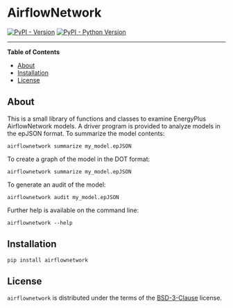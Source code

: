 # AirflowNetwork

[![PyPI - Version](https://img.shields.io/pypi/v/airflownetwork.svg)](https://pypi.org/project/airflownetwork)
[![PyPI - Python Version](https://img.shields.io/pypi/pyversions/airflownetwork.svg)](https://pypi.org/project/airflownetwork)

-----

**Table of Contents**

- [About](#about)
- [Installation](#installation)
- [License](#license)

## About
This is a small library of functions and classes to examine EnergyPlus AirflowNetwork models. A driver program is provided to analyze models in the epJSON format. To summarize the model contents:

```
airflownetwork summarize my_model.epJSON
```

To create a graph of the model in the DOT format:

```
airflownetwork summarize my_model.epJSON
```

To generate an audit of the model:

```
airflownetwork audit my_model.epJSON
```

Further help is available on the command line:

```
airflownetwork --help
```

## Installation

```console
pip install airflownetwork
```

## License

`airflownetwork` is distributed under the terms of the [BSD-3-Clause](https://spdx.org/licenses/BSD-3-Clause.html) license.
